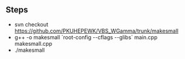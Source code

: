 Steps
-------

- svn checkout https://github.com/PKUHEPEWK/VBS_WGamma/trunk/makesmall
- g++ -o makesmall \`root-config --cflags --glibs\` main.cpp makesmall.cpp
- ./makesmall <filename>
